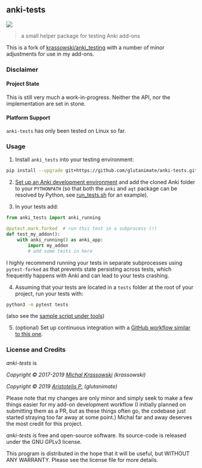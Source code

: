 ## anki-tests

[![](https://github.com/glutanimate/anki-tests/workflows/tests/badge.svg)](https://github.com/glutanimate/anki-tests/actions?query=workflow%3Atests)

> a small helper package for testing Anki add-ons

This is a fork of [krassowski/anki_testing](https://github.com/glutanimate/anki-tests/blob/master/.github/workflows/tests.yml) with a number of minor adjustments for use in my add-ons.


### Disclaimer

#### Project State

This is still very much a work-in-progress. Neither the API, nor the implementation are set in stone.

#### Platform Support

`anki-tests` has only been tested on Linux so far.

### Usage

1. Install `anki_tests` into your testing environment:

<!-- TODO: update URLs in case of merged PR ↓ -->

```bash
pip install --upgrade git+https://github.com/glutanimate/anki-tests.git
```

2. [Set up an Anki development environment](https://github.com/dae/anki/blob/master/README.development) and add the cloned Anki folder to your `PYTHONPATH` (so that both the `anki` and `aqt` package can be resolved by Python, see [run_tests.sh](tools/run_tests.sh) for an example).

3. In your tests add:
```python
from anki_tests import anki_running

@pytest.mark.forked  # run this test in a subprocess (!)
def test_my_addon():
    with anki_running() as anki_app:
        import my_addon
        # add some tests in here
```

  I highly recommend running your tests in separate subprocesses using `pytest-forked` as that prevents state persisting across tests, which frequently happens with Anki and can lead to your tests crashing.

4. Assuming that your tests are located in a `tests` folder at the root of your project, run your tests with:

```bash
python3 -m pytest tests
```

(also see the [sample script under tools](./tools/run_tests.sh))

5. (optional) Set up continuous integration with a [GitHub workflow similar to this one](./.github/workflows/tests.yml).


### License and Credits

*anki-tests* is

*Copyright © 2017-2019 [Michal Krassowski](https://github.com/krassowski/anki_testing) (krassowski)*

*Copyright © 2019 [Aristotelis P.](https://glutanimate.com/) (glutanimate)*

Please note that my changes are only minor and simply seek to make a few things easier for my add-on development workflow (I initially planned on submitting them as a PR, but as these things often go, the codebase just started straying too far away at some point.) Michal far and away deserves the most credit for this project.

_anki-tests_ is free and open-source software. Its source-code is released under the GNU GPLv3 license.

This program is distributed in the hope that it will be useful, but WITHOUT ANY WARRANTY. Please see the license file for more details.